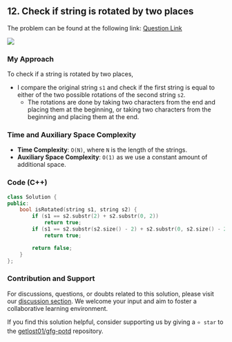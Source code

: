 ## 12. Check if string is rotated by two places
The problem can be found at the following link: [Question Link](https://www.geeksforgeeks.org/problems/check-if-string-is-rotated-by-two-places-1587115620/1)

![](https://badgen.net/badge/Level/Easy/green)

### My Approach
To check if a string is rotated by two places, 
- I compare the original string `s1` and check if the first string is equal to either of the two possible rotations of the second string `s2`. 
	- The rotations are done by taking two characters from the end and placing them at the beginning, or taking two characters from the beginning and placing them at the end.

### Time and Auxiliary Space Complexity

- **Time Complexity**: `O(N)`, where `N` is the length of the strings.
- **Auxiliary Space Complexity**: `O(1)` as we use a constant amount of additional space.

### Code (C++)
```cpp
class Solution {
public:
    bool isRotated(string s1, string s2) {
        if (s1 == s2.substr(2) + s2.substr(0, 2))
            return true;
        if (s1 == s2.substr(s2.size() - 2) + s2.substr(0, s2.size() - 2))
            return true;

        return false;
    }
};
```

### Contribution and Support

For discussions, questions, or doubts related to this solution, please visit our [discussion section](https://github.com/getlost01/gfg-potd/discussions). We welcome your input and aim to foster a collaborative learning environment.

If you find this solution helpful, consider supporting us by giving a `⭐ star` to the [getlost01/gfg-potd](https://github.com/getlost01/gfg-potd) repository.